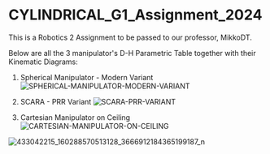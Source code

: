 # CYLINDRICAL_G1_Assignment_2024
This is a Robotics 2 Assignment to be passed to our professor, MikkoDT.



Below are all the 3 manipulator's D-H Parametric Table together with their Kinematic Diagrams:
1. Spherical Manipulator - Modern Variant
![SPHERICAL-MANIPULATOR-MODERN-VARIANT](https://github.com/yoboiqk/CYLINDRICAL_G1_Assignment_2024/assets/157770806/2309fca9-6f62-486b-8fef-662b1603244e)

2. SCARA - PRR Variant
![SCARA-PRR-VARIANT](https://github.com/yoboiqk/CYLINDRICAL_G1_Assignment_2024/assets/157770806/18637e0b-141c-4938-afa7-51211407b4c3)

3. Cartesian Manipulator on Ceiling
![CARTESIAN-MANIPULATOR-ON-CEILING](https://github.com/mFloriane/CYLINDRICAL_G1_Assignment_2024/assets/157770806/da90a63c-d87a-4d5d-bfd3-aa312244dcab)

![433042215_160288570513128_3666912184365199187_n](https://github.com/mFloriane/CYLINDRICAL_G1_Assignment_2024/assets/157770806/9cfd5d81-5832-428c-b011-0e500674b616)
